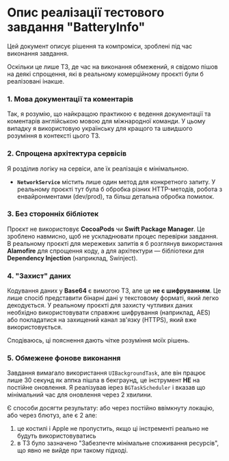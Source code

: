 # Опис реалізації тестового завдання "BatteryInfo"

Цей документ описує рішення та компроміси, зроблені під час виконання завдання.

Оскільки це лише ТЗ, де час на виконання обмежений, я свідомо пішов на деякі спрощення, які в реальному комерційному проєкті були б реалізовані інакше.

### 1. Мова документації та коментарів
Так, я розумію, що найкращою практикою є ведення документації та коментарів англійською мовою для міжнародної команди. У цьому випадку я використовую українську для кращого та швидшого розуміння в контексті цього ТЗ.

### 2. Спрощена архітектура сервісів
Я розділив логіку на сервіси, але їх реалізація є мінімальною.
* **`NetworkService`** містить лише один метод для конкретного запиту. У реальному проєкті тут була б обробка різних HTTP-методів, робота з енвайронментами (dev/prod), та більш детальна обробка помилок.

### 3. Без сторонніх бібліотек
Проєкт не використовує **CocoaPods** чи **Swift Package Manager**. Це зроблено навмисно, щоб не ускладнювати процес перевірки завдання. В реальному проєкті для мережевих запитів я б розглянув використання **Alamofire** для спрощення коду, а для архітектури — бібліотеки для **Dependency Injection** (наприклад, Swinject).

### 4. "Захист" даних
Кодування даних у **Base64** є вимогою ТЗ, але це **не є шифруванням**. Це лише спосіб представити бінарні дані у текстовому форматі, який легко декодується. У реальному проєкті для захисту чутливих даних необхідно використовувати справжнє шифрування (наприклад, AES) або покладатися на захищений канал зв'язку (HTTPS), який вже використовується.

Сподіваюсь, ці пояснення дають чітке розуміння моїх рішень.

### 5. Обмежене фонове виконання
Завдання вимагало використання `UIBackgroundTask`, але він працює лише 30 секунд як аппка пішла в бекграунд, це інструмент **НЕ** на постійне оновлення. Я реалізував іерез `BGTaskScheduler` і вказав що мінімальний час для оновлення через 2 хвилини. 

Є способи досягти результату: або через постійно ввімкнуту локацію, або через блютуз, але є 2 але:
1. це костилі і Apple не пропустить, якщо ці інстременті реально не будуть використовуватись
2. в ТЗ було зазначено "Забезпечте мінімальне споживання ресурсів", що явно не вийде при такому підході.
